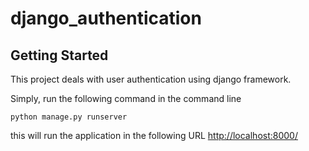 # django_authentication

## Getting Started

This project deals with user authentication using django framework.

Simply, run the following command in the command line

`python manage.py runserver`

this will run the application in the following URL [http://localhost:8000/](http:127.0.0.1:8000/)
